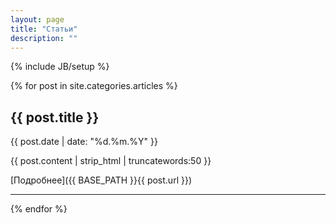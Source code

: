 ```yaml
---
layout: page
title: "Статьи"
description: ""
---
```

{% include JB/setup %}

{% for post in site.categories.articles %}
## {{ post.title }}

{{ post.date | date: "%d.%m.%Y" }}

{{ post.content | strip_html | truncatewords:50 }}

[Подробнее]({{ BASE_PATH }}{{ post.url }})

---

{% endfor %} 
